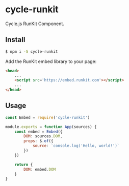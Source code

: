 # cycle-runkit

Cycle.js RunKit Component.

## Install

```sh
$ npm i -S cycle-runkit
```

Add the RunKit embed library to your page:

```html
<head>
    ...
    <script src='https://embed.runkit.com'></script>
    ...
</head>
```

## Usage

```js
const Embed = require('cycle-runkit')

module.exports = function App(sources) {
	const embed = Embed({
		DOM: sources.DOM,
		props: $.of({
			source: `console.log('Hello, world!')`
		})
	})

	return {
		DOM: embed.DOM
	}
}
```
